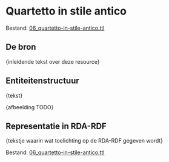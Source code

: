 # Quartetto in stile antico

Bestand: [06_quartetto-in-stile-antico.ttl](06_quartetto-in-stile-antico.ttl)

## De bron

{inleidende tekst over deze resource}

## Entiteitenstructuur

{tekst}

{afbeelding TODO}

## Representatie in RDA-RDF

{tekstje waarin wat toelichting op de RDA-RDF gegeven wordt} 

Bestand: [06_quartetto-in-stile-antico.ttl](06_quartetto-in-stile-antico.ttl)